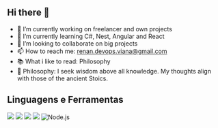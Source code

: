 ## Hi there 👋

- 🔭 I’m currently working on freelancer and own projects
- 🌱 I’m currently learning C#, Nest, Angular and React
- 👯 I’m looking to collaborate on big projects
- 📫 How to reach me: renan.devops.viana@gmail.com
- :books: What i like to read: Philosophy
- 🧠 Philosophy: I seek wisdom above all knowledge. My thoughts align with those of the ancient Stoics.


## Linguagens e Ferramentas
<img src="https://img.shields.io/badge/JavaScript-F7DF1E?style=for-the-badge&logo=javascript&logoColor=black" /> <img src="https://img.shields.io/badge/Node.js-339933?style=for-the-badge&logo=nodedotjs&logoColor=white" />
<img src="https://img.shields.io/badge/Python-3776AB?style=for-the-badge&logo=python&logoColor=white" />
<img src="https://img.shields.io/badge/Sequelize-52B0E7?logo=sequelize&logoColor=fff)" />
![Node.js](https://img.shields.io/badge/Node.js-339933?style=for-the-badge&logo=nodedotjs&logoColor=white)
